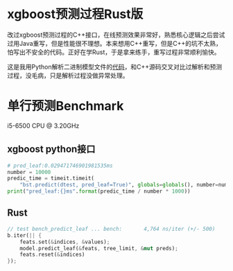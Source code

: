 # xgboost预测过程Rust版
改过xgboost预测过程的C++接口，在线预测效果非常好，熟悉核心逻辑之后尝试过用Java重写，但是性能很不理想。本来想用C++重写，但是C++的坑不太熟，怕写出不安全的代码。正好在学Rust，于是拿来练手，重写过程非常顺利愉快。

这是我用Python解析二进制模型文件的[代码](https://github.com/lyqscmy/TreeModel)，和C++源码交叉对比过解析和预测过程，没毛病，只是解析过程没做异常处理。

# 单行预测Benchmark
i5-6500 CPU @ 3.20GHz

## xgboost python接口
```python
# pred_leaf:0.029471746901981535ms
number = 10000
predic_time = timeit.timeit(
    "bst.predict(dtest, pred_leaf=True)", globals=globals(), number=number)
print("pred_leaf:{}ms".format(predic_time / number * 1000))
```

## Rust
```Rust
// test bench_predict_leaf ... bench:       4,764 ns/iter (+/- 500) 
b.iter(|| {
    feats.set(&indices, &values);
    model.predict_leaf(&feats, tree_limit, &mut preds);
    feats.reset(&indices)
});
```